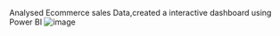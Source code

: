 Analysed Ecommerce sales Data,created a interactive dashboard using Power BI
![image](https://github.com/user-attachments/assets/6315ba4f-b1c1-4bd1-b3e4-903bb89df148)


